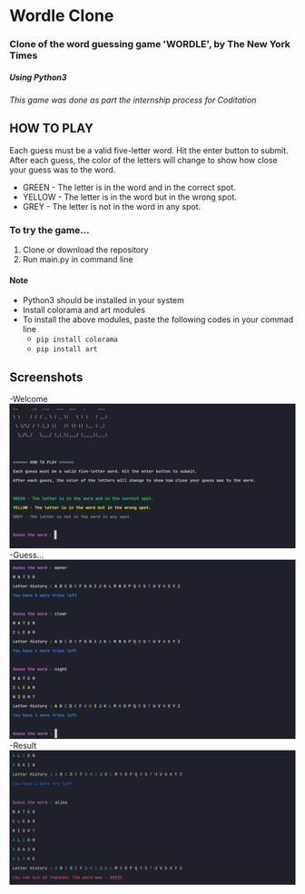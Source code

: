 # Wordle Clone
### Clone of the word guessing game 'WORDLE', by The New York Times
##### Using Python3

*This game was done as part the internship process for Coditation*

## **HOW TO PLAY**
Each guess must be a valid five-letter word. Hit the enter button to submit.<br />
After each guess, the color of the letters will change to show how close your guess was to the word.

- GREEN - The letter is in the word and in the correct spot.
- YELLOW - The letter is in the word but in the wrong spot.
- GREY - The letter is not in the word in any spot.

### To try the game...
1. Clone or download the repository
2. Run main.py in command line

#### Note
- Python3 should be installed in your system
- Install colorama and art modules
- To install the above modules, paste the following codes in your commad line
    - `pip install colorama`
    - `pip install art`

## Screenshots
-Welcome
![image](https://github.com/frank13trl/wordle-clone/blob/main/Screenshots/1.png)
-Guess...
![image](https://github.com/frank13trl/wordle-clone/blob/main/Screenshots/2.png)
-Result
![image](https://github.com/frank13trl/wordle-clone/blob/main/Screenshots/3.png)